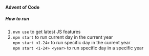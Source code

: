 #### Advent of Code

##### How to run

1. `nvm use` to get latest JS features
2. `npm start` to run current day in the current year<br>
   `npm start <1-24>` to run specific day in the current year<br>
   `npm start <1-24> <year>` to run specific day in a specific year

